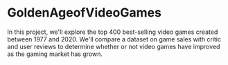 # GoldenAgeofVideoGames
In this project, we'll explore the top 400 best-selling video games created between 1977 and 2020. We'll compare a dataset on game sales with critic and user reviews to determine whether or not video games have improved as the gaming market has grown.
